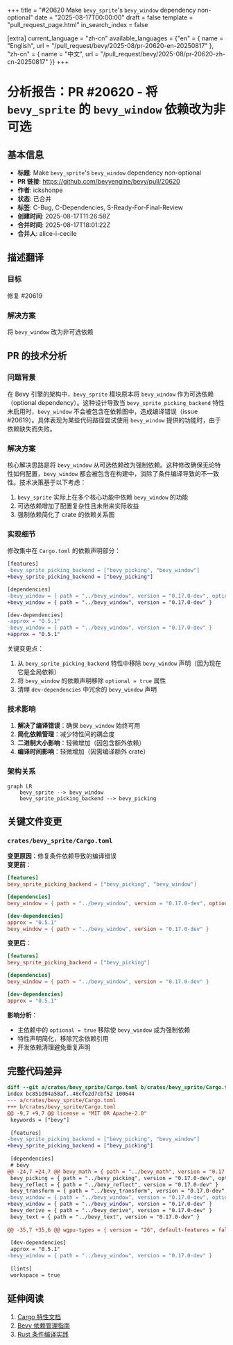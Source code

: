 +++
title = "#20620 Make `bevy_sprite`'s `bevy_window` dependency non-optional"
date = "2025-08-17T00:00:00"
draft = false
template = "pull_request_page.html"
in_search_index = false

[extra]
current_language = "zh-cn"
available_languages = {"en" = { name = "English", url = "/pull_request/bevy/2025-08/pr-20620-en-20250817" }, "zh-cn" = { name = "中文", url = "/pull_request/bevy/2025-08/pr-20620-zh-cn-20250817" }}
+++

# 分析报告：PR #20620 - 将 `bevy_sprite` 的 `bevy_window` 依赖改为非可选

## 基本信息
- **标题**: Make `bevy_sprite`'s `bevy_window` dependency non-optional
- **PR 链接**: https://github.com/bevyengine/bevy/pull/20620
- **作者**: ickshonpe
- **状态**: 已合并
- **标签**: C-Bug, C-Dependencies, S-Ready-For-Final-Review
- **创建时间**: 2025-08-17T11:26:58Z
- **合并时间**: 2025-08-17T18:01:22Z
- **合并人**: alice-i-cecile

## 描述翻译
### 目标
修复 #20619

### 解决方案
将 `bevy_window` 改为非可选依赖

## PR 的技术分析

### 问题背景
在 Bevy 引擎的架构中，`bevy_sprite` 模块原本将 `bevy_window` 作为可选依赖（optional dependency）。这种设计导致当 `bevy_sprite_picking_backend` 特性未启用时，`bevy_window` 不会被包含在依赖图中，造成编译错误（issue #20619）。具体表现为某些代码路径尝试使用 `bevy_window` 提供的功能时，由于依赖缺失而失败。

### 解决方案
核心解决思路是将 `bevy_window` 从可选依赖改为强制依赖。这种修改确保无论特性如何配置，`bevy_window` 都会被包含在构建中，消除了条件编译导致的不一致性。技术决策基于以下考虑：
1. `bevy_sprite` 实际上在多个核心功能中依赖 `bevy_window` 的功能
2. 可选依赖增加了配置复杂性且未带来实际收益
3. 强制依赖简化了 crate 的依赖关系图

### 实现细节
修改集中在 `Cargo.toml` 的依赖声明部分：
```diff
[features]
-bevy_sprite_picking_backend = ["bevy_picking", "bevy_window"]
+bevy_sprite_picking_backend = ["bevy_picking"]

[dependencies]
-bevy_window = { path = "../bevy_window", version = "0.17.0-dev", optional = true }
+bevy_window = { path = "../bevy_window", version = "0.17.0-dev" }

[dev-dependencies]
-approx = "0.5.1"
-bevy_window = { path = "../bevy_window", version = "0.17.0-dev" }
+approx = "0.5.1"
```
关键变更点：
1. 从 `bevy_sprite_picking_backend` 特性中移除 `bevy_window` 声明（因为现在它是全局依赖）
2. 将 `bevy_window` 的依赖声明移除 `optional = true` 属性
3. 清理 `dev-dependencies` 中冗余的 `bevy_window` 声明

### 技术影响
1. **解决了编译错误**：确保 `bevy_window` 始终可用
2. **简化依赖管理**：减少特性间的耦合度
3. **二进制大小影响**：轻微增加（因包含额外依赖）
4. **编译时间影响**：轻微增加（因需编译额外 crate）

### 架构关系
```mermaid
graph LR
    bevy_sprite --> bevy_window
    bevy_sprite_picking_backend --> bevy_picking
```

## 关键文件变更

### `crates/bevy_sprite/Cargo.toml`
**变更原因**：修复条件依赖导致的编译错误  
**变更前**：
```toml
[features]
bevy_sprite_picking_backend = ["bevy_picking", "bevy_window"]

[dependencies]
bevy_window = { path = "../bevy_window", version = "0.17.0-dev", optional = true }

[dev-dependencies]
approx = "0.5.1"
bevy_window = { path = "../bevy_window", version = "0.17.0-dev" }
```

**变更后**：
```toml
[features]
bevy_sprite_picking_backend = ["bevy_picking"]

[dependencies]
bevy_window = { path = "../bevy_window", version = "0.17.0-dev" }

[dev-dependencies]
approx = "0.5.1"
```

**影响分析**：
- 主依赖中的 `optional = true` 移除使 `bevy_window` 成为强制依赖
- 特性声明简化，移除冗余依赖引用
- 开发依赖清理避免重复声明

## 完整代码差异
```diff
diff --git a/crates/bevy_sprite/Cargo.toml b/crates/bevy_sprite/Cargo.toml
index bc851d94a58af..48cfe2d7cbf52 100644
--- a/crates/bevy_sprite/Cargo.toml
+++ b/crates/bevy_sprite/Cargo.toml
@@ -9,7 +9,7 @@ license = "MIT OR Apache-2.0"
 keywords = ["bevy"]
 
 [features]
-bevy_sprite_picking_backend = ["bevy_picking", "bevy_window"]
+bevy_sprite_picking_backend = ["bevy_picking"]
 
 [dependencies]
 # bevy
@@ -24,7 +24,7 @@ bevy_math = { path = "../bevy_math", version = "0.17.0-dev" }
 bevy_picking = { path = "../bevy_picking", version = "0.17.0-dev", optional = true }
 bevy_reflect = { path = "../bevy_reflect", version = "0.17.0-dev" }
 bevy_transform = { path = "../bevy_transform", version = "0.17.0-dev" }
-bevy_window = { path = "../bevy_window", version = "0.17.0-dev", optional = true }
+bevy_window = { path = "../bevy_window", version = "0.17.0-dev" }
 bevy_derive = { path = "../bevy_derive", version = "0.17.0-dev" }
 bevy_text = { path = "../bevy_text", version = "0.17.0-dev" }
 
@@ -35,7 +35,6 @@ wgpu-types = { version = "26", default-features = false }
 
 [dev-dependencies]
 approx = "0.5.1"
-bevy_window = { path = "../bevy_window", version = "0.17.0-dev" }
 
 [lints]
 workspace = true
```

## 延伸阅读
1. [Cargo 特性文档](https://doc.rust-lang.org/cargo/reference/features.html)
2. [Bevy 依赖管理指南](https://bevyengine.org/learn/book/getting-started/dependencies/)
3. [Rust 条件编译实践](https://doc.rust-lang.org/reference/conditional-compilation.html)